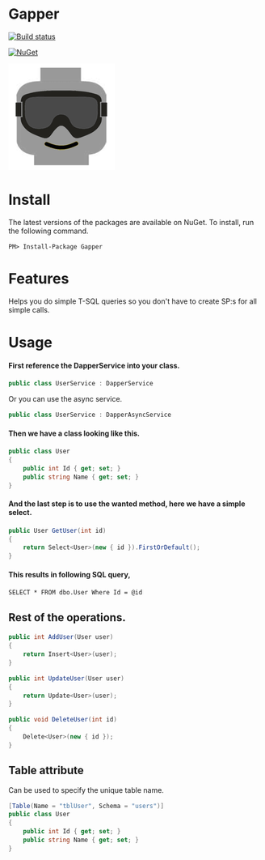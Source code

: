 # Gapper

[![Build status](https://ci.appveyor.com/api/projects/status/o52ul25c5yp5i4so/branch/release?svg=true)](https://ci.appveyor.com/project/viktornilsson91/gapper/branch/release)

[![NuGet](https://img.shields.io/nuget/v/gapper.svg)](https://www.nuget.org/packages/gapper/)

![gapper-logo](gapper-logo.png)

# Install

The latest versions of the packages are available on NuGet. To install, run the following command.
```
PM> Install-Package Gapper
```

# Features

Helps you do simple T-SQL queries so you don't have to create SP:s for all simple calls.

# Usage

#### First reference the DapperService into your class.
```csharp
public class UserService : DapperService
```
Or you can use the async service.
```csharp
public class UserService : DapperAsyncService
```

#### Then we have a class looking like this.
```csharp
public class User
{
    public int Id { get; set; }
    public string Name { get; set; }
}
```

#### And the last step is to use the wanted method, here we have a simple select.
```csharp
public User GetUser(int id)
{
    return Select<User>(new { id }).FirstOrDefault();
}
```

#### This results in following SQL query,
```
SELECT * FROM dbo.User Where Id = @id
```

## Rest of the operations.
```csharp
public int AddUser(User user)
{
    return Insert<User>(user);
}
```

```csharp
public int UpdateUser(User user)
{
    return Update<User>(user);
}
```

```csharp
public void DeleteUser(int id)
{
    Delete<User>(new { id });
}
```

## Table attribute 
Can be used to specify the unique table name.
```csharp
[Table(Name = "tblUser", Schema = "users")]
public class User
{
    public int Id { get; set; }
    public string Name { get; set; }
}
```    